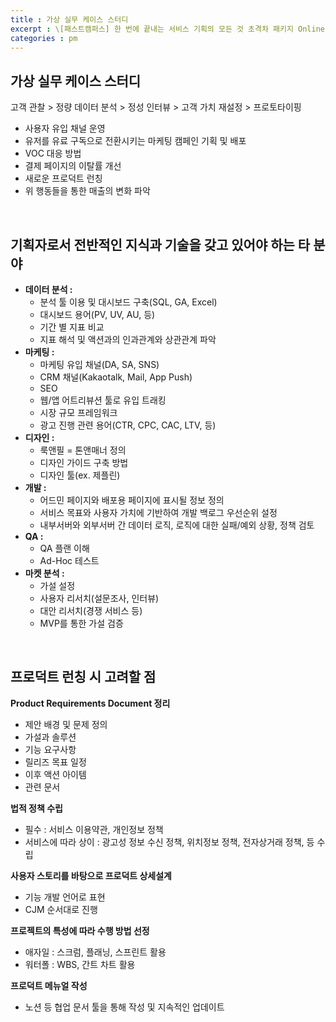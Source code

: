 ```yaml
---
title : 가상 실무 케이스 스터디
excerpt : \[패스트캠퍼스] 한 번에 끝내는 서비스 기획의 모든 것 초격차 패키지 Online
categories : pm
---
```


## 가상 실무 케이스 스터디
고객 관찰 > 정량 데이터 분석 > 정성 인터뷰 > 고객 가치 재설정 > 프로토타이핑  
- 사용자 유입 채널 운영
- 유저를 유료 구독으로 전환시키는 마케팅 캠페인 기획 및 배포
- VOC 대응 방법
- 결제 페이지의 이탈률 개선
- 새로운 프로덕트 런칭
- 위 행동들을 통한 매출의 변화 파악

<br>

## 기획자로서 전반적인 지식과 기술을 갖고 있어야 하는 타 분야 
- **데이터 분석 :**
  - 분석 툴 이용 및 대시보드 구축(SQL, GA, Excel)
  - 대시보드 용어(PV, UV, AU, 등)
  - 기간 별 지표 비교
  - 지표 해석 및 액션과의 인과관계와 상관관계 파악
- **마케팅 :** 
  - 마케팅 유입 채널(DA, SA, SNS)
  - CRM 채널(Kakaotalk, Mail, App Push)
  - SEO
  - 웹/앱 어트리뷰션 툴로 유입 트래킹
  - 시장 규모 프레임워크
  - 광고 진행 관련 용어(CTR, CPC, CAC, LTV, 등)
- **디자인 :** 
  - 룩앤필 = 톤앤매너 정의
  - 디자인 가이드 구축 방법
  - 디자인 툴(ex. 제플린)
- **개발 :** 
  - 어드민 페이지와 배포용 페이지에 표시될 정보 정의
  - 서비스 목표와 사용자 가치에 기반하여 개발 백로그 우선순위 설정
  - 내부서버와 외부서버 간 데이터 로직, 로직에 대한 실패/예외 상황, 정책 검토
- **QA :** 
  - QA 플랜 이해
  - Ad-Hoc 테스트
- **마켓 분석 :** 
  - 가설 설정
  - 사용자 리서치(설문조사, 인터뷰)
  - 대안 리서치(경쟁 서비스 등)
  - MVP를 통한 가설 검증

<br>

## 프로덕트 런칭 시 고려할 점
**Product Requirements Document 정리**
- 제안 배경 및 문제 정의
- 가설과 솔루션
- 기능 요구사항
- 릴리즈 목표 일정
- 이후 액션 아이템
- 관련 문서

**법적 정책 수립**
- 필수 : 서비스 이용약관, 개인정보 정책
- 서비스에 따라 상이 : 광고성 정보 수신 정책, 위치정보 정책, 전자상거래 정책, 등 수립

**사용자 스토리를 바탕으로 프로덕트 상세설계**
- 기능 개발 언어로 표현
- CJM 순서대로 진행

**프로젝트의 특성에 따라 수행 방법 선정**
- 애자일 : 스크럼, 플래닝, 스프린트 활용
- 워터폴 : WBS, 간트 차트 활용

**프로덕트 메뉴얼 작성**
- 노션 등 협업 문서 툴을 통해 작성 및 지속적인 업데이트

<br>
